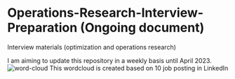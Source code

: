 # Operations-Research-Interview-Preparation (Ongoing document)
Interview materials (optimization and operations research)

I am aiming to update this repository in a weekly basis until April 2023.
![word-cloud](https://user-images.githubusercontent.com/19787712/214439985-05bbef50-81d5-4dfb-8fa8-32fb915fdd9b.png)
This wordcloud is created based on 10 job posting in LinkedIn
